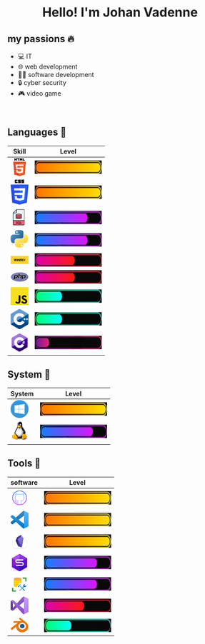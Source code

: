 <h1 align="center">Hello! I'm Johan Vadenne</h1>

<h2 align="left">my passions 🔥</h2>

- 💻 IT
- 🌐 web development
- 👨‍💻 software development
- 🔒 cyber security
- 🎮 video game

<br>
<h2 align="left">Languages 📖</h2>

| Skill | Level |
| ---------- | ------ |
| <img src="image/html.png" width="40"> | <img src="image/100.jpeg" width="150" height="30"> |
| <img src="image/css.png" width="40"> | <img src="image/100.jpeg" width="150" height="30"> |
| <img src="image/sql.png" width="40"> | <img src="image/75.jpeg" width="150" height="30"> |
| <img src="image/python.png" width="40"> | <img src="image/75.jpeg" width="150" height="30"> |
| <img src="image/wd.png" width="40"> | <img src="image/50.jpeg" width="150" height="30"> |
| <img src="image/php.png" width="40"> | <img src="image/50.jpeg" width="150" height="30"> |
| <img src="image/JS.png" width="40"> | <img src="image/25.jpeg" width="150" height="30"> |
| <img src="image/c++.png" width="40"> | <img src="image/25.jpeg" width="150" height="30"> |
| <img src="image/csharp.png" width="40"> | <img src="image/10.jpeg" width="150" height="30"> |

<h2 align="left">System 📀</h2>

| System | Level |
| ---------- | ------ |
| <img src="image/windows.png" width="40"> | <img src="image/100.jpeg" width="150" height="30"> |
| <img src="image/linux.png" width="40"> | <img src="image/75.jpeg" width="150" height="30"> |

<h2 align="left">Tools 🔧</h2>

| software | Level |
| ---------- | ------ |
| <img src="image/github.png" width="40"> | <img src="image/100.jpeg" width="150" height="30"> |
| <img src="image/visualstudiocode.png" width="40"> | <img src="image/100.jpeg" width="150" height="30"> |
| <img src="image/obsidian.png" width="40"> | <img src="image/100.jpeg" width="150" height="30"> |
| <img src="image/dbforge1.png" width="40"> | <img src="image/75.jpeg" width="150" height="30"> |
| <img src="image/ssms.jpg" width="40"> | <img src="image/75.jpeg" width="150" height="30"> |
| <img src="image/visualstudio.png" width="40"> | <img src="image/50.jpeg" width="150" height="30"> |
| <img src="image/blender.png" width="40"> | <img src="image/25.jpeg" width="150" height="30"> |

